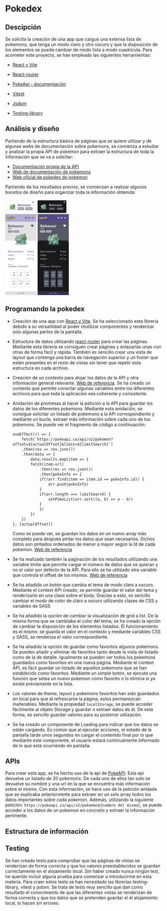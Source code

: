 # Pokedex

## Descipción

Se solicita la creación de una app que cargue una extensa lista de pokemons, que tenga un modo claro y otro oscuro y que la disposición de los elementos se pueda cambiar de modo lista a modo cuadrícula. Para acometer este proyecto, se han empleado las siguientes herramientas:

+ [React y Vite](https://vitejs.dev/guide/)

+ [React-router](https://reactrouter.com/en/main/start/tutorial)

+ [PokeApi - documentación](https://pokeapi.co/docs/v2)

+ [Vitest](https://vitest.dev/guide/)

+ [Jsdom](https://www.npmjs.com/package/jsdom)

+ [Testing-library](https://testing-library.com/docs/)


## Análisis y diseño

Partiendo de la estructura básica de páginas que se quiere utilizar y de algunas webs de documentación sobre pokemons, se comienza a estudiar y analizar la propia API de pokemon para extraer la estructura de toda la información que se va a solicitar:

+ [Documentación propia de la API](https://pokeapi.co/docs/v2)
+ [Web de documentación de pokemons](https://pokemon.fandom.com/es/wiki)
+ [Web oficial de pokedex de pokemon](https://pokemon.com/es/pokedex)

Partiendo de los resultados previos, se comienzan a realizar algunos bocetos de diseño para organizar toda la información obtenida:

<div style='display: flex'>
    <img src='./docsImgs/card-light.png' alt='card view light' width='100px' />
    <img src='./docsImgs/card-dark.png' alt='card view dark' width='100px' />
</div>

<img src='./docsImgs/detail-light.png' alt='detail view light' width='100px' />
<img src='./docsImgs/detail-dark.png' alt='detail view dark' width='100px' />


## Programando la pokedex

+ Creación de una app con [React y Vite](https://vitejs.dev/guide). Se ha seleccionado esta librería debido a su versatilidad al poder reutilizar componentes y renderizar solo algunas partes de la pantalla.

+ Estructura de datos utilizando [react-router](https://reactrouter.com/en/main/start/tutorial) para crear las páginas. Mediante esta librería se consiguen crear páginas y enlazarlas unas con otras de forma fácil y rápida. También es sencillo crear una vista de layout que contenga una barra de navegación superior y un footer que estén presentes en el resto de vistas sin tener que repetir esta estructura en cada archivo.

+ Creación de un contexto para alojar los datos de la API y otra información general relevante. [Web de referencia](https://react.dev/reference/react/createContext). Se ha creado un contexto que permite conectar algunas variables entre los diferentes archivos para que toda la aplicación sea coherente y consistente.

+ Anidación de promesas al hacer la petición a la API para guardar los datos de los diferentes pokemons. Mediante esta anidación, se consigue solicitar un listado de pokemons a la APi correspondiente y mediante un bucle, extraer más información sobre cada uno de los pokemons. Se puede ver el fragmento de código a continuación:

    ```
    useEffect(() => {
        fetch(`https://pokeapi.co/api/v2/pokemon?offset=${actualOffset}&limit=${limitSearch}`)
        .then(res => res.json())
        .then(data => {
            data.results.map(item => {
            fetch(item.url)
                .then(res => res.json())
                .then(pokeInfo => {
                if(!arr.find(item => item.id == pokeInfo.id)) {
                    arr.push(pokeInfo)
                }
                if(arr.length === limitSearch) {
                    setPokeList(arr.sort((a, b) => a - b))
                }
                })
            })
        })
    }, [actualOffset])
    ```

    Como se puede ver, se guardan los datos en un nuevo array más completo para después pintar los datos que sean necesarios. Dichos datos son pintados ordenados de menor a mayor según la Id de cada pokemon. [Web de referencia](https://medium.com/@netocruz_55767/react-pokedex-usando-fetch-anidado-16d269aa3693)

+ Se ha realizado también la paginación de los resultados utilizando una variable límite que permite cargar el número de datos que se quieran y no el valor por defecto de la API. Para ello se ha utilizado otra variable que controla el offset de los mismos. [Web de referencia](https://codesandbox.io/s/webdevsimplifieds-react-pokemon-pagination-ke6qh?file=/src/App.js)

+ Se ha añadido un botón que cambia el tema de modo claro a oscuro. Mediante el context API creado, se permite guardar el valor del tema y renderizarlo en una clase sobre el body. Gracias a esto, es sencillo cambiar el modo de color de claro a oscuro utilizando clases de CSS y variables de SASS

+ Se ha añadido la opción de cambiar la visualización de grid a list. De la misma forma que se cambiaba el color del tema, se ha creado la opción de cambiar la disposición de los elementos listados. El funcionamiento es el mismo: se guarda el valor en el contexto y mediante variables CSS y SASS, se renderiza el valor correspondiente.

+ Se ha añadido la opción de guardar como favoritos algunos pokemons. Se pueden añadir y eliminar de favoritos tanto desde la vista de listado como de la de detalle. Igualmente se pueden ver todos los pokemons guardados como favoritos en una nueva página. Mediante el context API, es fácil guardar un listado de aquellos pokemons que se han establecido como favoritos. Mediante un simple botón, se ejecuta una función que setea un nuevo pokemon como favorito o lo elimina si ya existe previamente en la lista.

+ Los valores de theme, layout y pokemons favoritos han sido guardados en local para que al refrescarse la página, estos permanezcan inalterables. Mediante la propiedad ```localStorage```, se puede acceder fácilmente al objeto Storage y guardar o extraer datos de él. De esta forma, es sencillo guardar valores para su posterior utilización.

+ Se ha creado un componente de Loading para indicar que los datos se están cargando. Es común que al ejecutar acciones, el estado de la pantalla tarde unos segundos en cargar el contenido final por lo que mediante este componente, el usuario estará continuamente informado de lo que está ocurriendo en pantalla.

## APIs

Para crear esta app, se ha hecho uso de la api de [PokeAPI](https://pokeapi.co/docs/v2). Esta api devuelve un listado de 20 pokemons. De cada uno de ellos tan solo se devuelve su nombre y una url en la que se encuentra más información sobre el mismo. Con esta información, se hace uso de la petición anidada que se explicaba anteriormente para extraer en un solo array todos los datos importantes sobre cada pokemon. Además, utilizando la siguiente petición: ```https://pokeapi.co/api/v2/pokemon${nombre del mismo}```, se puede acceder a los datos de un pokemon en concreto y extraer la información pertinente.

## Estructura de información



## Testing

Se han creado tests para comprobar que las páginas de vistas se renderizan de forma correcta y que los valores preestablecidos se guardan correctamente en el alojamiento local. Sin haber creado nunca ningún test, he querido incluir alguna prueba para comenzar a introducirme en esta materia. Para craer estos tests se han necesitado las librerías testing-library, vitest y jsdom. Se trata de tests muy sencillo que dan como resultado el conocimiento de que las diferentes vistas se renderizan de forma correcta y que los datos que se pretenden guardar el el alojamiento local, lo hacen sin errores.